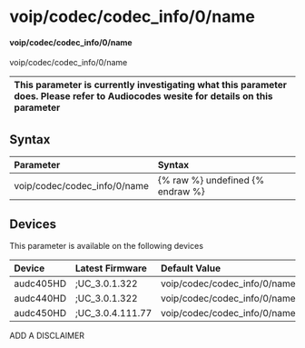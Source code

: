 ﻿---
description: voip/codec/codec_info/0/name
search: false
---

# voip/codec/codec_info/0/name

#### voip/codec/codec_info/0/name

voip/codec/codec_info/0/name


| This parameter is currently investigating what this parameter does. Please refer to Audiocodes wesite for details on this parameter | 
| :--- |

## Syntax
| Parameter | Syntax |
| :--- | :--- |
|voip/codec/codec_info/0/name | {% raw %} undefined {% endraw %}|

## Devices
This parameter is available on the following devices

| Device | Latest Firmware | Default Value |
|:---|:---|:---|
| audc405HD | ;UC_3.0.1.322 | voip/codec/codec_info/0/name=SILK_16000 
| audc440HD | ;UC_3.0.1.322 | voip/codec/codec_info/0/name=SILK_16000 
| audc450HD | ;UC_3.0.4.111.77 | voip/codec/codec_info/0/name=SILK_16000 

ADD A DISCLAIMER
